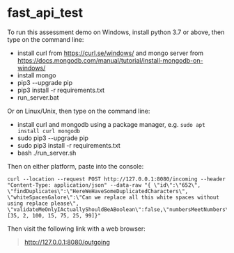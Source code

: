 # fast_api_test

To run this assessment demo on Windows, install python 3.7 or above, 
then type on the command line:

* install curl from https://curl.se/windows/ and mongo server from 
  https://docs.mongodb.com/manual/tutorial/install-mongodb-on-windows/
* install mongo 
* pip3 --upgrade pip
* pip3 install -r requirements.txt
* run_server.bat

Or on Linux/Unix,  then type on the command line:

* install curl and mongodb using a package manager, e.g. `sudo apt install curl mongodb`
* sudo pip3 --upgrade pip
* sudo pip3 install -r requirements.txt 
* bash ./run_server.sh

Then on either platform, paste into the console:

    curl --location --request POST http://127.0.0.1:8080/incoming --header "Content-Type: application/json" --data-raw "{ \"id\":\"652\", \"findDuplicates\":\"HereWeHaveSomeDuplicatedCharacters\", \"whiteSpacesGalore\":\"Can we replace all this white spaces without using replace please\", \"validateMeOnlyIActuallyShouldBeABoolean\":false,\"numbersMeetNumbers\":[35, 2, 100, 15, 75, 25, 99]}"

Then visit the following link with a web browser:

> http://127.0.0.1:8080/outgoing
